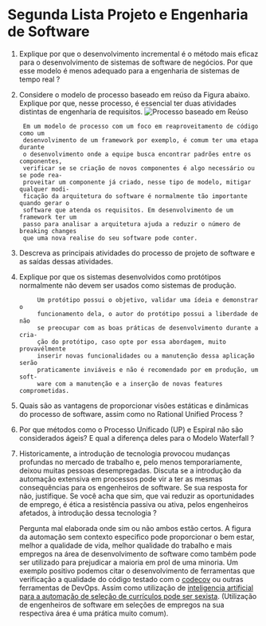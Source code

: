 # Segunda Lista Projeto e Engenharia de Software

1. Explique por que o desenvolvimento incremental é o método mais eficaz para o desenvolvimento de sistemas de software de negócios. Por que esse modelo é menos adequado para a engenharia de sistemas de tempo real ?

2. Considere o modelo de processo baseado em reúso da Figura abaixo. Explique por que, nesse processo, é essencial ter duas atividades distintas de engenharia de requisitos.
![Processo baseado em Reúso](processo_baseado_em_reúso.png)  

        Em um modelo de processo com um foco em reaproveitamento de código como um
        desenvolvimento de um framework por exemplo, é comum ter uma etapa durante
        o desenvolvimento onde a equipe busca encontrar padrões entre os componentes,
        verificar se se criação de novos componentes é algo necessário ou se pode rea-
        proveitar um componente já criado, nesse tipo de modelo, mitigar qualquer modi-
        ficação da arquitetura do software é normalmente tão importante quando gerar o
        software que atenda os requisitos. Em desenvolvimento de um framework ter um
        passo para analisar a arquitetura ajuda a reduzir o número de breaking changes
        que uma nova realise do seu software pode conter.

3. Descreva as principais atividades do processo de projeto de software e as saídas dessas atividades.

4. Explique por que os sistemas desenvolvidos como protótipos normalmente não devem ser usados como sistemas de produção.

            Um protótipo possui o objetivo, validar uma ídeia e demonstrar o
            funcionamento dela, o autor do protótipo possui a liberdade de não
            se preocupar com as boas práticas de desenvolvimento durante a cria-
            ção do protótipo, caso opte por essa abordagem, muito provavélmente
            inserir novas funcionalidades ou a manutenção dessa aplicação serão
            praticamente inviáveis e não é recomendado por em produção, um soft-
            ware com a manutenção e a inserção de novas features comprometidas.  

5. Quais são as vantagens de proporcionar visões estáticas e dinâmicas do processo de software, assim como no Rational Unified Process ?

6. Por que métodos como o Processo Unificado (UP) e Espiral não são considerados ágeis? E qual a diferença deles para o Modelo Waterfall ?

7. Historicamente, a introdução de tecnologia provocou mudanças profundas no mercado de trabalho e, pelo menos temporariamente, deixou muitas pessoas desempregadas. Discuta se a introdução da automação extensiva em processos pode vir a ter as mesmas consequências para os engenheiros de software. Se sua resposta for não, justifique. Se você acha que sim, que vai reduzir as oportunidades de emprego, é ética a resistência passiva ou ativa, pelos engenheiros afetados, à introdução dessa tecnologia ?

    Pergunta mal elaborada onde sim ou não ambos estão certos. A figura da automação sem
    contexto especifico pode proporcionar o bem estar, melhor a qualidade de vida, melhor
    qualidade do trabalho e mais empregos na área de desenvolvimento de software como também
    pode ser utilizado para prejudicar a maioria em prol de uma minoria. Um exemplo positivo
    podemos citar o desenvolvimento de ferramentas que verificação a qualidade do código
    testado com o [codecov](https://codecov.io/) ou outras ferramentas de DevOps.
    Assim como utilização de [inteligencia artificial para a automação de seleção de currículos pode ser sexista](https://olhardigital.com.br/2018/10/10/noticias/inteligencia-artificial-da-amazon-exercitava-preconceito/). (Utilização de engenheiros de software em seleções de empregos na sua respectiva área é uma prática muito comum).
